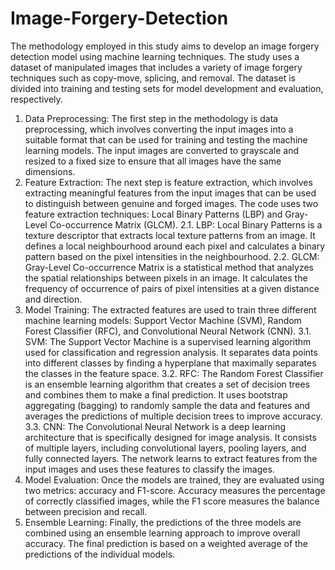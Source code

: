 # Image-Forgery-Detection
The methodology employed in this study aims to develop an image forgery detection model
using machine learning techniques. The study uses a dataset of manipulated images that includes
a variety of image forgery techniques such as copy-move, splicing, and removal. The dataset is
divided into training and testing sets for model development and evaluation, respectively.
1. Data Preprocessing: The first step in the methodology is data preprocessing, which
involves converting the input images into a suitable format that can be used for training
and testing the machine learning models. The input images are converted to grayscale and
resized to a fixed size to ensure that all images have the same dimensions.
2. Feature Extraction: The next step is feature extraction, which involves extracting
meaningful features from the input images that can be used to distinguish between
genuine and forged images. The code uses two feature extraction techniques: Local
Binary Patterns (LBP) and Gray-Level Co-occurrence Matrix (GLCM).
2.1. LBP: Local Binary Patterns is a texture descriptor that extracts local texture
patterns from an image. It defines a local neighbourhood around each pixel and
calculates a binary pattern based on the pixel intensities in the neighbourhood.
2.2. GLCM: Gray-Level Co-occurrence Matrix is a statistical method that analyzes the
spatial relationships between pixels in an image. It calculates the frequency of
occurrence of pairs of pixel intensities at a given distance and direction.
3. Model Training: The extracted features are used to train three different machine learning
models: Support Vector Machine (SVM), Random Forest Classifier (RFC), and
Convolutional Neural Network (CNN).
3.1. SVM: The Support Vector Machine is a supervised learning algorithm used for
classification and regression analysis. It separates data points into different classes
by finding a hyperplane that maximally separates the classes in the feature space.
3.2. RFC: The Random Forest Classifier is an ensemble learning algorithm that creates
a set of decision trees and combines them to make a final prediction. It uses
bootstrap aggregating (bagging) to randomly sample the data and features and
averages the predictions of multiple decision trees to improve accuracy.
3.3. CNN: The Convolutional Neural Network is a deep learning architecture that is
specifically designed for image analysis. It consists of multiple layers, including
convolutional layers, pooling layers, and fully connected layers. The network
learns to extract features from the input images and uses these features to classify
the images.
4. Model Evaluation: Once the models are trained, they are evaluated using two metrics:
accuracy and F1-score. Accuracy measures the percentage of correctly classified images,
while the F1 score measures the balance between precision and recall.
5. Ensemble Learning: Finally, the predictions of the three models are combined using an
ensemble learning approach to improve overall accuracy. The final prediction is based on
a weighted average of the predictions of the individual models.
